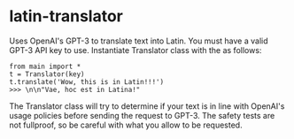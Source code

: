 # latin-translator
Uses OpenAI's GPT-3 to translate text into Latin. You must have a valid GPT-3 API key to use. 
Instantiate Translator class with the as follows:

    from main import *
    t = Translator(key)
    t.translate('Wow, this is in Latin!!!')
    >>> \n\n"Vae, hoc est in Latina!"


The Translator class will try to determine if your text is in line with OpenAI's usage policies 
before sending the request to GPT-3. The safety tests are not fullproof, so be careful with what
you allow to be requested.
